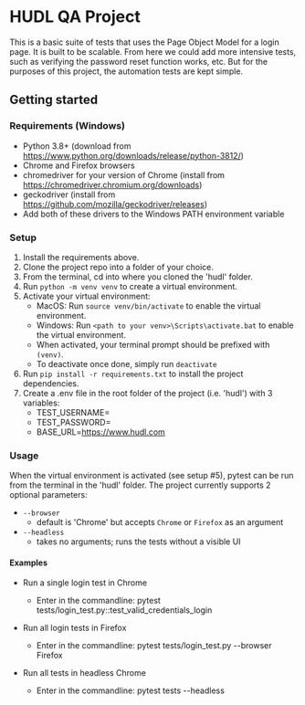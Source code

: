 # HUDL QA Project
This is a basic suite of tests that uses the Page Object Model for a login page. It is built to be scalable.
From here we could add more intensive tests, such as verifying the password reset function works, etc.
But for the purposes of this project, the automation tests are kept simple.

## Getting started

### Requirements (Windows)
- Python 3.8+ (download from https://www.python.org/downloads/release/python-3812/)
- Chrome and Firefox browsers
- chromedriver for your version of Chrome (install from https://chromedriver.chromium.org/downloads)
- geckodriver (install from https://github.com/mozilla/geckodriver/releases)
- Add both of these drivers to the Windows PATH environment variable


### Setup
1. Install the requirements above.
2. Clone the project repo into a folder of your choice.
3. From the terminal, cd into where you cloned the 'hudl' folder.
4. Run `python -m venv venv` to create a virtual environment.
5. Activate your virtual environment:
    - MacOS: Run `source venv/bin/activate` to enable the virtual environment.
    - Windows: Run `<path to your venv>\Scripts\activate.bat` to enable the virtual environment.
    - When activated, your terminal prompt should be prefixed with `(venv)`.
    - To deactivate once done, simply run `deactivate`
6. Run `pip install -r requirements.txt` to install the project dependencies.
7. Create a .env file in the root folder of the project (i.e. 'hudl') with 3 variables:
    - TEST_USERNAME=<your-test-username-here>
    - TEST_PASSWORD=<your-test-password-here>
    - BASE_URL=https://www.hudl.com


### Usage
When the virtual environment is activated (see setup #5), pytest can be run from the 
terminal in the 'hudl' folder. The project currently supports 2 optional parameters:
- `--browser`
    - default is 'Chrome' but accepts `Chrome` or `Firefox` as an argument
- `--headless` 
    - takes no arguments; runs the tests without a visible UI


#### Examples
- Run a single login test in Chrome
    - Enter in the commandline:
        pytest tests/login_test.py::test_valid_credentials_login

- Run all login tests in Firefox
    - Enter in the commandline:
        pytest tests/login_test.py --browser Firefox

- Run all tests in headless Chrome
    - Enter in the commandline:
        pytest tests --headless
